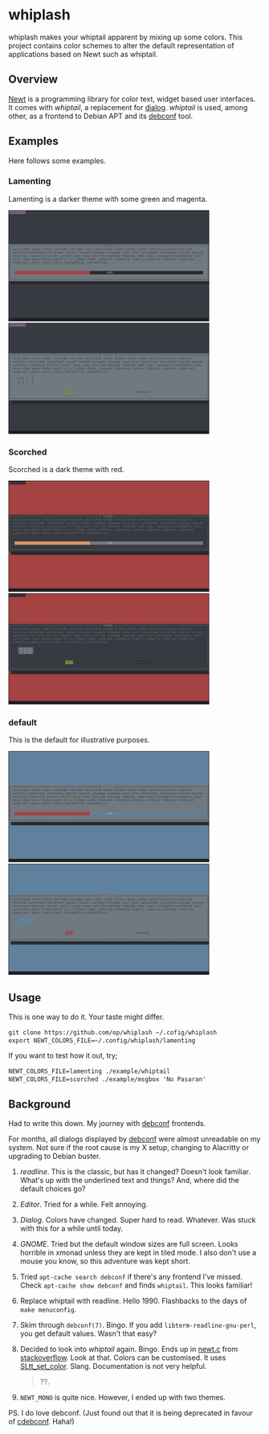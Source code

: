 # whiplash

whiplash makes your whiptail apparent by mixing up some colors. This project
contains color schemes to alter the default representation of applications
based on Newt such as whiptail.

## Overview

[Newt] is a programming library for color text, widget based user interfaces.
It comes with *whiptail*, a replacement for [dialog]. *whiptail* is used,
among other, as a frontend to Debian APT and its [debconf] tool.

## Examples

Here follows some examples.

### Lamenting

Lamenting is a darker theme with some green and magenta.

[![lamenting gauge](media/lamenting-gauge-thumb.png)](media/lamenting-gauge.png)
[![lamenting checklist](media/lamenting-checklist-thumb.png)](media/lamenting-checklist.png)

### Scorched

Scorched is a dark theme with red.

[![scorched gauge](media/scorched-gauge-thumb.png)](media/scorched-gauge.png)
[![scorched checklist](media/scorched-checklist-thumb.png)](media/scorched-checklist.png)

### default

This is the default for illustrative purposes.

[![default gauge](media/default-gauge-thumb.png)](media/default-gauge.png)
[![default checklist](media/default-checklist-thumb.png)](media/default-checklist.png)

## Usage

This is one way to do it. Your taste might differ.

```
git clone https://github.com/op/whiplash ~/.cofig/whiplash
export NEWT_COLORS_FILE=~/.config/whiplash/lamenting
```

If you want to test how it out, try;

```
NEWT_COLORS_FILE=lamenting ./example/whiptail
NEWT_COLORS_FILE=scorched ./example/msgbox 'No Pasaran'
```

## Background

Had to write this down. My journey with [debconf] frontends.

For months, all dialogs displayed by [debconf] were almost unreadable on my
system. Not sure if the root cause is my X setup, changing to Alacritty or
upgrading to Debian buster.

1. *readline*. This is the classic, but has it changed? Doesn't look familiar.
	 What's up with the underlined text and things? And, where did the default
	 choices go?

2. *Editor*. Tried for a while. Felt annoying.

3. *Dialog*. Colors have changed. Super hard to read. Whatever. Was stuck with
   this for a while until today.

4. *GNOME*. Tried but the default window sizes are full screen. Looks horrible in
	 xmonad unless they are kept in tiled mode. I also don't use a mouse you
	 know, so this adventure was kept short.

5. Tried `apt-cache search debconf` if there's any frontend I've missed. Check
	 `apt-cache show debconf` and finds `whiptail`. This looks familiar!

6. Replace whiptail with readline. Hello 1990. Flashbacks to the days of `make
	 menuconfig`.

7. Skim through `debconf(7)`. Bingo. If you add `libterm-readline-gnu-perl`,
	 you get default values. Wasn't that easy?

8. Decided to look into _whiptail_ again. Bingo. Ends up in [newt.c] from
	 [stackoverflow]. Look at that. Colors can be customised. It uses
	 [SLtt_set_color]. Slang. Documentation is not very helpful.

	 > ??.

9. `NEWT_MONO` is quite nice. However, I ended up with two themes.

PS. I do love debconf. (Just found out that it is being deprecated in favour of
[cdebconf]. Haha!)

[Newt]: https://pagure.io/newt/
[dialog]: http://invisible-island.net/dialog/dialog.html
[newt.c]: https://pagure.io/newt/blob/master/f/newt.c
[stackoverflow]: https://stackoverflow.com/a/46632188
[Sltt_set_color]: http://www.jedsoft.org/slang/doc/html/cref-12.html#ss12.52
[debconf]: https://en.wikipedia.org/wiki/debconf
[cdebconf]: https://packages.debian.org/cdebconf
